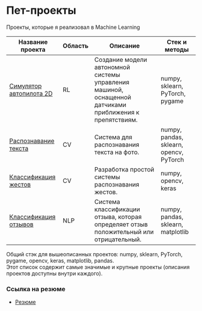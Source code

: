 # Пет-проекты

Проекты, которые я реализовал в Machine Learning
  
| Название проекта | Область | Описание | Стек и методы |
| --- | --- | --- | --- | 
| [Симулятор автопилота 2D](https://github.com/fluke8/neuro-race-python) | RL | Создание модели автономной системы управления машиной, оснащенной датчиками приближения к препятствиям.| numpy, sklearn, PyTorch, pygame |  
| [Распознавание текста](https://github.com/fluke8/textrecognition) | CV | Система для распознавания текста на фото. | numpy, pandas, sklearn, opencv, PyTorch | 
| [Классификация жестов](https://github.com/fluke8/gestureclassification) | CV | Разработка простой системы распознавания жестов. | numpy, opencv, keras | 
| [Классификация отзывов](https://github.com/fluke8/reviewclassification) | NLP | Cистема классификации отзыва, которая определяет отзыв положительный или отрицательный. | numpy, pandas, sklearn, matplotlib | 


Общий стэк для вышеописанных проектов: numpy, sklearn, PyTorch, pygame, opencv, keras, matplotlib, pandas.  
Этот список содержит самые значимые и крупные проекты (описания проектов доступны внутри каждого).  


### Ссылка на резюме  
- [Резюме](https://github.com/fluke8/fluke8/blob/main/ML_Engineer_Tretyakov.pdf) 
